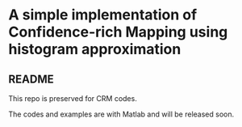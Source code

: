 # A simple implementation of Confidence-rich Mapping using histogram approximation

## README

This repo is preserved for CRM codes.

The codes and examples are with Matlab and will be released soon.
